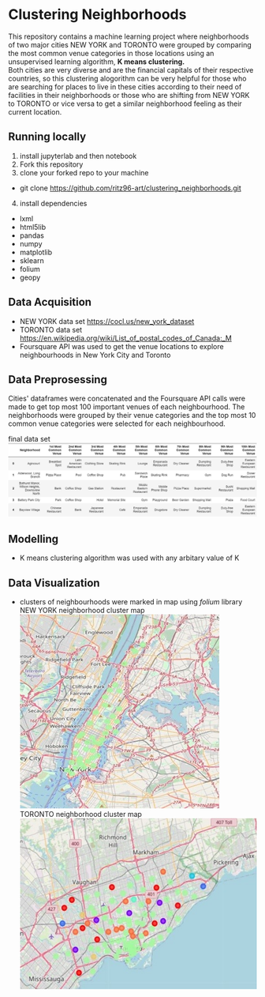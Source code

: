 # Clustering Neighborhoods  
This repository contains a machine learning project where neighborhoods of two major cities NEW YORK and TORONTO were grouped by comparing the most common venue categories in those locations using an unsupervised learning algorithm, **K means clustering.**  
Both cities are very diverse and are the financial capitals of their respective countries, so this clustering alogorithm can be very helpful for those who are searching for places to live in these cities according to their need of facilities in their neighborhoods or those who are shifting from NEW YORK to TORONTO or vice versa to get a similar neighborhood feeling as their current location.  
## Running locally  
1. install jupyterlab and then notebook  
2. Fork this repository  
3. clone your forked repo to your machine  
* git clone https://github.com/ritz96-art/clustering_neighborhoods.git  
4. install dependencies  
* lxml  
* html5lib  
* pandas  
* numpy  
* matplotlib  
* sklearn  
* folium  
* geopy   
## Data Acquisition
  * NEW YORK data set https://cocl.us/new_york_dataset    
  * TORONTO data set https://en.wikipedia.org/wiki/List_of_postal_codes_of_Canada:_M  
  * Foursquare API was used to get the venue locations to explore neighbourhoods in New York City and Toronto  
## Data Preprosessing  
  Cities' dataframes were concatenated and the Foursquare API calls were made to get top most 100 important venues of each neighbourhood. The neighborhoods were grouped by their venue categories and the top most 10 common venue categories were selected for each neighbourhood.
  
  final data set  
  ![final data set](https://github.com/ritz96-art/clustering_neighborhoods/blob/master/out/dataset.JPG)
## Modelling  
  * K means clustering algorithm was used with any arbitary value of K  
## Data Visualization  
  * clusters of neighbourhoods were marked in map using *folium* library   
  NEW YORK neighborhood cluster map  
  ![](https://github.com/ritz96-art/clustering_neighborhoods/blob/master/out/new_york_map.jpg)  
  TORONTO neighborhood cluster map  
  ![](https://github.com/ritz96-art/clustering_neighborhoods/blob/master/out/toronto_map.jpg)  
